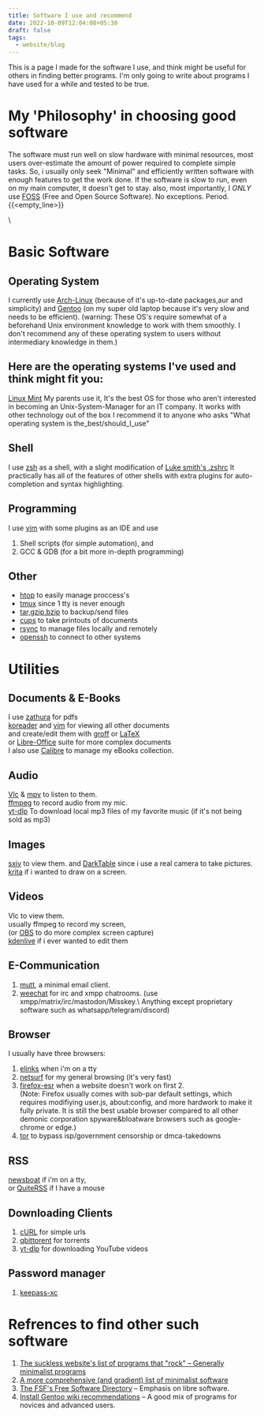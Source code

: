 ```yaml
---
title: Software I use and recommend
date: 2022-10-09T12:04:08+05:30
draft: false
tags:
  - website/blog
---
```

This is a page I made for the software I use, and think might be useful for others in finding better programs.
I'm only going to write about programs I have used for a while and tested to be true.

# My 'Philosophy' in choosing good software
The software must run well on slow hardware with minimal resources, most users over-estimate the amount of power required to complete simple tasks.
So, i usually only seek "Minimal" and efficiently written software with enough features to get the work done.
If the software is slow to run, even on my main computer, it doesn't get to stay.
also, most importantly, I *ONLY* use [FOSS](https://en.wikipedia.org/wiki/Free_and_open-source_software#Privacy_and_security) (Free and Open Source Software). No exceptions. Period.
{{<empty_line>}}
<!-- {{<empty_line>}} -->\


# Basic Software

## Operating System
I currently use [Arch-Linux](https://archlinux.org/) (because of it's up-to-date packages,aur and simplicity)
and [Gentoo](https://www.gentoo.org/) (on my super old laptop because it's very slow and needs to be efficient).
(warning: These OS's require somewhat of a beforehand Unix environment knowledge to work with them smoothly. I don't recommend any of these operating system to users without intermediary knowledge in them.)
## Here are the operating systems I've used and think might fit you:
[Linux Mint](https://linuxmint.com/) My parents use it, It's the best OS for those who aren't interested in becoming an Unix-System-Manager for an IT company. It works with other technology out of the box
I recommend it to anyone who asks "What operating system is the_best/should_I_use"
## Shell
I use [zsh](https://www.zsh.org/) as a shell, with a slight modification of [Luke smith's .zshrc](https://raw.githubusercontent.com/LukeSmithxyz/voidrice/master/.config/zsh/.zshrc) It practically has all of the features of other shells with extra plugins for auto-completion and syntax highlighting.

## Programming
I use [vim](https://www.vim.org/) with some plugins as an IDE and use
1. Shell scripts (for simple automation), and
2. GCC & GDB (for a bit more in-depth programming)

## Other
+ [htop](https://htop.dev/) to easily manage proccess's
+ [tmux](https://tmux.github.io) since 1 tty is never enough
+ [tar,gzip,bzip](https://ftp.gnu.org/gnu/) to backup/send files 
+ [cups](http://www.cups.org/) to take printouts of documents
+ [rsync](https://rsync.samba.org/) to manage files locally and remotely
+ [openssh](https://www.openssh.com/) to connect to other systems


# Utilities

## Documents & E-Books
I use [zathura](https://pwmt.org/projects/zathura/) for pdfs\
[koreader](https://koreader.rocks/) and [vim](https://www.vim.org) for viewing all other documents\
and create/edit them with [groff](https://gnu.org/software/groff/) or [LaTeX](https://www.latex-project.org/)\
or [Libre-Office](https://libreoffice.org/) suite for more complex documents\
I also use [Calibre](https://calibre-ebook.com/) to manage my eBooks collection.

## Audio
[Vlc](https://www.videolan.org/vlc/) & [mpv](https://mpv.io/) to listen to them.\
[ffmpeg](https://ffmpeg.org/) to record audio from my mic.\
[yt-dlp](https://github.com/yt-dlp/yt-dlp) To download local mp3 files of my favorite music (if it's not being sold as mp3)
## Images
[sxiv](https://wiki.archlinux.org/title/Sxiv) to view them.
and [DarkTable](https://www.darktable.org/) since i use a real camera to take pictures.
[krita](https://krita.org/) if i wanted to draw on a screen.

## Videos
Vlc to view them.\
usually ffmpeg to record my screen,\
(or [OBS](https://obsproject.com/) to do more complex screen capture)\
[kdenlive](https://kdenlive.org/en/) if i  ever wanted to edit them

## E-Communication
1. [mutt](http://www.mutt.org/), a minimal email client.
2. [weechat](https://weechat.org/) for irc and xmpp chatrooms.
(use xmpp/matrix/irc/mastodon/Misskey.\ Anything except proprietary software such as whatsapp/telegram/discord)
## Browser
I usually have three browsers:
1. [elinks](http://www.elinks.cz/) when i'm on a tty
2. [netsurf](http://www.netsurf-browser.org/) for my general browsing (it's very fast)
3. [firefox-esr](https://www.mozilla.org/en-US/firefox/enterprise/) when a website doesn't work on first 2.\
(Note: Firefox usually comes with sub-par default settings, which requires modifiying user.js, about:config, and more hardwork to make it fully private. It is still the best usable browser compared to all other demonic corporation spyware&bloatware browsers such as google-chrome or edge.)
4. [tor](https://www.torproject.org/) to bypass isp/government censorship or dmca-takedowns

## RSS
[newsboat](https://newsboat.org/) if i'm on a tty,\
or [QuiteRSS](https://quiterss.org/) if I have a mouse

## Downloading Clients
1. [cURL](https://curl.se/) for simple urls
2. [qbittorent](https://qbittorrent.org/) for torrents
3. [yt-dlp](https://github.com/yt-dlp/yt-dlp) for downloading YouTube videos

## Password manager
1. [keepass-xc](https://keepassxc.org/)

# Refrences to find other such software

1. [The suckless website's list of programs that "rock" – Generally minimalist programs](https://suckless.org/rocks/)
2. [A more comprehensive (and gradient) list of minimalist software](https://github.com/mayfrost/guides/blob/master/ALTERNATIVES.md)
3. [The FSF's Free Software Directory](https://directory.fsf.org/wiki/Main_Page) – Emphasis on libre software.
4. [Install Gentoo wiki recommendations](https://wiki.installgentoo.com/index.php/List_of_recommended_GNU/Linux_software) – A good mix of programs for novices and advanced users.
